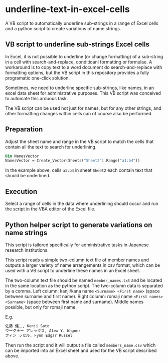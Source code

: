 # underline-text-in-excel-cells

A VB script to automatically underline sub-strings in a range of Excel cells and a python script to create variations of name strings.

## VB script to underline sub-strings Excel cells

In Excel, it is not possible to underline (or change formatting) of a sub-string in a cell with search-and-replace, conditioanl formatting or formulae.
A workaround is to copy text to a word document do search-and-replace with formatting options, but the VB script in this repository provides a fully programatic one-click solution.

Sometimes, we need to underline specific sub-strings, like names, in an excel data sheet for administrative purposes. This VB script was conceived to automate this arduous task.

The VB script can be used not just for names, but for any other strings, and other formatting changes within cells can of course also be performed.

## Preparation

Adjust the sheet name and range in the VB script to match the cells that contain all the text to search for underlining.

```vb
Dim NamesVector
NamesVector = Create_Vector(Sheets("Sheet2").Range("a1:b4"))
```

In the example above, cells `a1:b4` in sheet `Sheet2` each contain text that should be underlined.

## Execution

Select a range of cells in the data where underlining should occur and run the script in the VBA editor of the Excel file.

## Python helper script to generate variations on name strings

This script is tailored specifically for administrative tasks in Japanese research institutions.

This script reads a simple two-column text file of member names and outputs a larger variety of name arrangements in csv format, which can be used with a VB script to underline these names in an Excel sheet.

The two-column text file should be named `member_names.txt` and be located in the same location as the python script. The two-column data is separated by a comma. Left column: kanji/kana name `<Surname> <First name>` (space between surname and first name). Right column: romaji name `<First names> <Surname>` (space between first name and surname). Middle names possible, but only for romaji name.

E.g.
```txt
佐藤 健二, Kenji Sato
ワーグナー アレックス, Alex Y. Wagner
フィン ラセル, Fynn Edgar Russel
```

Then run the script and it will output a file called `members_name.csv` which can be imported into an Excel sheet and used for the VB script described above.


